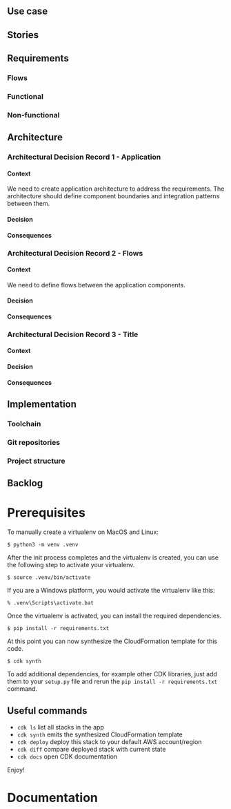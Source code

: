 ## Use case

## Stories

## Requirements

### Flows

### Functional

### Non-functional

## Architecture

### Architectural Decision Record 1 - Application

#### Context

We need to create application architecture to address the requirements. The architecture should define component
boundaries and integration patterns between them.

#### Decision

#### Consequences

### Architectural Decision Record 2 - Flows

#### Context

We need to define flows between the application components.

#### Decision

#### Consequences

### Architectural Decision Record 3 - Title

#### Context

#### Decision

#### Consequences

## Implementation

### Toolchain

### Git repositories

### Project structure

## Backlog

# Prerequisites

To manually create a virtualenv on MacOS and Linux:

```
$ python3 -m venv .venv
```

After the init process completes and the virtualenv is created, you can use the following
step to activate your virtualenv.

```
$ source .venv/bin/activate
```

If you are a Windows platform, you would activate the virtualenv like this:

```
% .venv\Scripts\activate.bat
```

Once the virtualenv is activated, you can install the required dependencies.

```
$ pip install -r requirements.txt
```

At this point you can now synthesize the CloudFormation template for this code.

```
$ cdk synth
```

To add additional dependencies, for example other CDK libraries, just add
them to your `setup.py` file and rerun the `pip install -r requirements.txt`
command.

## Useful commands

* `cdk ls`          list all stacks in the app
* `cdk synth`       emits the synthesized CloudFormation template
* `cdk deploy`      deploy this stack to your default AWS account/region
* `cdk diff`        compare deployed stack with current state
* `cdk docs`        open CDK documentation

Enjoy!

# Documentation
